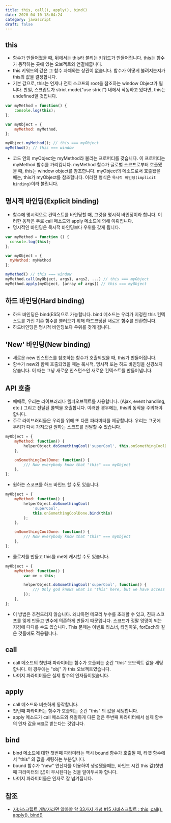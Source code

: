 ```yaml
---
title: this, call(), apply(), bind()
date: 2020-04-10 18:04:24
category: javascript
draft: false
---
```


## this

- 함수가 만들어졌을 때, 뒤에서는 this라 불리는 키워드가 만들어집니다. this는 함수가 동작하는 곳에 있는 오브젝트와 연결해줍니다.
- this 키워드의 값은 그 함수 자체와는 상관이 없습니다. 함수가 어떻게 불려지는지가 this의 값을 결정합니다.
- 기본 값으로, this는 언제나 전역 스코프의 root을 참조하는 window Object가 됩니다. 만일, 스크립트가 strict mode("use strict") 내에서 작동하고 있다면, this는 undefined일 것입니다.

```javascript
var myMethod = function() {
	console.log(this);
};

var myObject = {
	myMethod: myMethod,
};

myObject.myMethod(); // this === myObject
myMethod(); // this === window
```

- 코드 안의 myObject는 myMethod라 불리는 프로퍼티를 갖습니다. 이 프로퍼티는 myMethod 함수를 가리킵니다. myMethod 함수가 글로벌 스코프로부터 호출됐을 때, this는 window object를 참조합니다. myObject의 메소드로서 호출됐을 때는, this가 myObject를 참조합니다. 이러한 형식은 `묵시적 바인딩(implicit binding)`이라 불립니다.

## 명시적 바인딩(Explicit binding)

- 함수에 명시적으로 컨텍스트를 바인딩할 때, 그것을 명시적 바인딩이라 합니다. 이러한 동작은 주로 call 메소드와 apply 메소드에 의해 이뤄집니다.
- 명시적인 바인딩은 묵시적 바인딩보다 우위를 갖게 됩니다.

```javascript
var myMethod = function () {
  console.log(this);
};

var myObject = {
  myMethod: myMethod
};

myMethod() // this === window
myMethod.call(myObject, args1, args2, ...) // this === myObject
myMethod.apply(myObject, [array of args]) // this === myObject
```

## 하드 바인딩(Hard binding)

- 하드 바인딩은 bind(ES5)으로 가능합니다. bind 메소드는 우리가 지정한 this 컨텍스트를 가진 기존 함수를 불러오기 위해 하드코딩된 새로운 함수를 반환합니다.
- 하드바인딩은 명시적 바인딩보다 우위를 갖게 됩니다.

## 'New' 바인딩(New binding)

- 새로운 new 인스턴스를 참조하는 함수가 호출되었을 때, this가 만들어집니다.
- 함수가 new와 함께 호출되었을 때는 묵시적, 명시적 또는 하드 바인딩을 신경쓰지 않습니다. 이 때는 그냥 새로운 인스턴스인 새로운 컨텍스트를 만들어냅니다.

## API 호출

- 때때로, 우리는 라이브러리나 헬퍼오브젝트를 사용합니다. (Ajax, event handling, etc.) 그리고 전달된 콜백을 호출합니다. 이러한 경우에는, this의 동작을 주의해야 합니다.
- 주로 라이브러리들은 우리를 위해 또 다른 파라미터를 제공합니다. 우리는 그곳에 우리가 다시 가져오길 원하는 스코프를 전달할 수 있습니다.

```javascript
myObject = {
	myMethod: function() {
		helperObject.doSomethingCool('superCool', this.onSomethingCoolDone, this);
	},

	onSomethingCoolDone: function() {
		/// Now everybody know that "this" === myObject
	},
};
```

- 원하는 스코프를 하드 바인드 할 수도 있습니다.

```javascript
myObject = {
	myMethod: function() {
		helperObject.doSomethingCool(
			'superCool',
			this.onSomethingCoolDone.bind(this)
		);
	},

	onSomethingCoolDone: function() {
		/// Now everybody know that "this" === myObject
	},
};
```

- 클로져를 만들고 this를 me에 캐시할 수도 있습니다.

```javascript
myObject = {
	myMethod: function() {
		var me = this;

		helperObject.doSomethingCool('superCool', function() {
			/// Only god knows what is "this" here, but we have access to "me"
		});
	},
};
```

- 이 방법은 추천드리지 않습니다. 왜냐하면 메모리 누수를 초래할 수 있고, 진짜 스코프를 잊게 만들고 변수에 의존하게 만들기 때문입니다. 스코프가 정말 엉망이 되는 지경에 다다를 수도 있습니다. This 문제는 이벤트 리스너, 타임아웃, forEach와 같은 것들에도 적용됩니다.

## call

- call 메소드의 첫번째 파라미터는 함수가 호출되는 순간 "this" 오브젝트 값을 세팅합니다. 이 경우에는 "obj" 가 this 오브젝트였습니다.
- 나머지 파라미터들은 실제 함수의 인자들이었습니다.

## apply

- call 메소드와 비슷하게 동작합니다.
- 첫번째 파라미터는 함수가 호출되는 순간 "this" 의 값을 세팅합니다.
- apply 메소드가 call 메소드와 유일하게 다른 점은 두번째 파라미터에서 실제 함수의 인자 값을 `배열`로 받는다는 것입니다.

## bind

- bind 메소드에 대한 첫번째 파라미터는 역시 bound 함수가 호출될 때, 타겟 함수에서 "this" 의 값을 세팅하는 부분입니다.
- bound 함수가 "new" 연산자를 이용하여 생성됐을때는, 바인드 시킨 this 값(첫번째 파라미터의 값)이 무시된다는 것을 알아두셔야 합니다.
- 나머지 파라미터들은 인자로 잘 넘겨집니다.

## 참조

- [자바스크립트 개발자라면 알아야 할 33가지 개념 #15 자바스크립트 : this, call(), apply(), bind()](https://velog.io/@jakeseo_me/2019-05-07-1605-%EC%9E%91%EC%84%B1%EB%90%A8-qpjvdgllm8)
